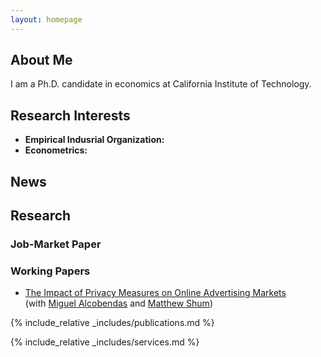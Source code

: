 ```yaml
---
layout: homepage
---
```


## About Me

I am a Ph.D. candidate in economics at California Institute of Technology.

## Research Interests

- **Empirical Indusrial Organization:**
- **Econometrics:**

## News

## Research
### Job-Market Paper
### Working Papers
- [The Impact of Privacy Measures on Online Advertising Markets](https://papers.ssrn.com/sol3/papers.cfm?abstract_id=3782889)
   <br>
   (with [Miguel Alcobendas](https://maalcobendas.weebly.com/) and [Matthew Shum](http://www.its.caltech.edu/~mshum/))

{% include_relative _includes/publications.md %}

{% include_relative _includes/services.md %}
